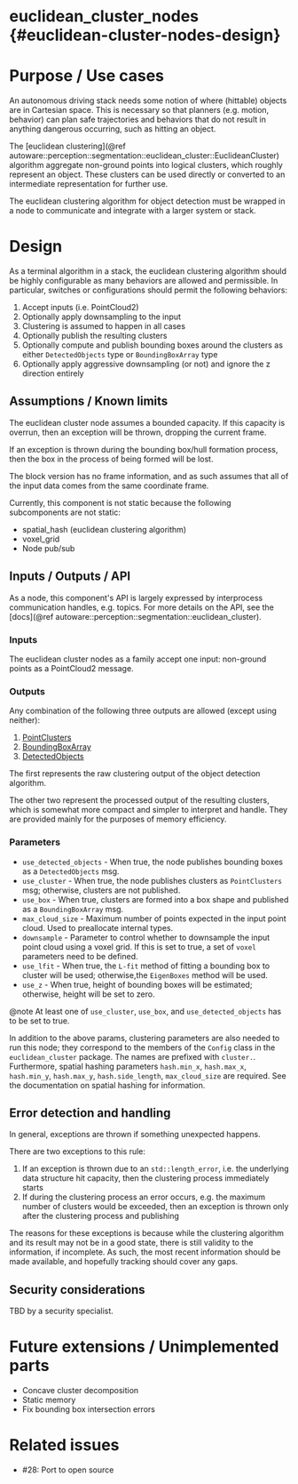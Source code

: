 euclidean_cluster_nodes {#euclidean-cluster-nodes-design}
=======================

# Purpose / Use cases

An autonomous driving stack needs some notion of where (hittable) objects are in Cartesian space.
This is necessary so that planners (e.g. motion, behavior) can plan safe trajectories and behaviors
that do not result in anything dangerous occurring, such as hitting an object.

The
[euclidean clustering](@ref autoware::perception::segmentation::euclidean_cluster::EuclideanCluster)
algorithm aggregate non-ground points into logical clusters, which roughly represent an object.
These clusters can be used directly or converted to an intermediate representation for further use.

The euclidean clustering algorithm for object detection must be wrapped in a node to communicate
and integrate with a larger system or stack.

# Design

As a terminal algorithm in a stack, the euclidean clustering algorithm should be highly configurable
as many behaviors are allowed and permissible. In particular, switches or configurations should
permit the following behaviors:

1. Accept inputs (i.e. PointCloud2)
2. Optionally apply downsampling to the input
3. Clustering is assumed to happen in all cases
4. Optionally publish the resulting clusters
5. Optionally compute and publish bounding boxes around the clusters as either `DetectedObjects` 
   type or `BoundingBoxArray` type
6. Optionally apply aggressive downsampling (or not) and ignore the z direction entirely

## Assumptions / Known limits

The euclidean cluster node assumes a bounded capacity. If this capacity
is overrun, then an exception will be thrown, dropping the current frame.

If an exception is thrown during the bounding box/hull formation process, then the box
in the process of being formed will be lost.

The block version has no frame information, and as such assumes that all of the input
data comes from the same coordinate frame.

Currently, this component is not static because the following subcomponents are not static:
- spatial_hash (euclidean clustering algorithm)
- voxel_grid
- Node pub/sub

## Inputs / Outputs / API

As a node, this component's API is largely expressed by interprocess communication handles,
e.g. topics. For more details on the API, see the
[docs](@ref autoware::perception::segmentation::euclidean_cluster).

### Inputs

The euclidean cluster nodes as a family accept one input: non-ground points as a
PointCloud2 message.

### Outputs

Any combination of the following three outputs are allowed (except using neither):

1. [PointClusters](https://gitlab.com/autowarefoundation/autoware.auto/autoware_auto_msgs/-/blob/master/autoware_auto_perception_msgs/msg/PointClusters.idl)
2. [BoundingBoxArray](https://gitlab.com/autowarefoundation/autoware.auto/autoware_auto_msgs/-/raw/master/autoware_auto_perception_msgs/msg/BoundingBoxArray.idl)
3. [DetectedObjects](https://gitlab.com/autowarefoundation/autoware.auto/autoware_auto_msgs/-/raw/master/autoware_auto_perception_msgs/msg/DetectedObjects.idl)

The first represents the raw clustering output of the object detection algorithm.

The other two represent the processed output of the resulting clusters, which is somewhat
more compact and simpler to interpret and handle. They are provided mainly for the purposes of memory efficiency.

### Parameters
- `use_detected_objects` - When true, the node publishes bounding boxes as a `DetectedObjects` msg.
- `use_cluster` - When true, the node publishes clusters as `PointClusters` msg; otherwise, clusters are not published.
- `use_box` - When true, clusters are formed into a box shape and published as a `BoundingBoxArray` msg.
- `max_cloud_size` - Maximum number of points expected in the input point cloud. Used to preallocate internal types.
- `downsample` - Parameter to control whether to downsample the input point cloud using a voxel grid. If this is set to true, a set of `voxel` parameters need to be defined.
- `use_lfit` - When true, the `L-fit` method of fitting a bounding box to cluster will be used; otherwise,the  `EigenBoxes` method will be used.
- `use_z` - When true, height of bounding boxes will be estimated; otherwise, height will be set to zero.

@note At least one of `use_cluster`, `use_box`, and `use_detected_objects` has to be set to true.

In addition to the above params, clustering parameters are also needed to run this node; they correspond to the members of the `Config` class in the `euclidean_cluster` package. The names are prefixed with `cluster.`.
Furthermore, spatial hashing parameters `hash.min_x`, `hash.max_x`, `hash.min_y`, `hash.max_y`, `hash.side_length`, `max_cloud_size` are required. See the documentation on spatial hashing for information.


## Error detection and handling

In general, exceptions are thrown if something unexpected happens.

There are two exceptions to this rule:

1. If an exception is thrown due to an `std::length_error`, i.e. the underlying data structure hit
capacity, then the clustering process immediately starts
2. If during the clustering process an error occurs, e.g. the maximum number of clusters would be
exceeded, then an exception is thrown only after the clustering process and publishing

The reasons for these exceptions is because while the clustering algorithm and its result
may not be in a good state, there is still validity to the information, if incomplete. As such,
the most recent information should be made available, and hopefully tracking should cover any gaps.

## Security considerations

TBD by a security specialist.

# Future extensions / Unimplemented parts

- Concave cluster decomposition
- Static memory
- Fix bounding box intersection errors


# Related issues

- #28: Port to open source
